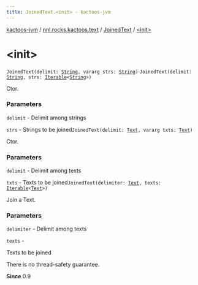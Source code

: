 ```yaml
---
title: JoinedText.<init> - kactoos-jvm
---
```


[kactoos-jvm](../../index.html) / [nnl.rocks.kactoos.text](../index.html) / [JoinedText](index.html) / [&lt;init&gt;](./-init-.html)

# &lt;init&gt;

`JoinedText(delimit: `[`String`](https://kotlinlang.org/api/latest/jvm/stdlib/kotlin/-string/index.html)`, vararg strs: `[`String`](https://kotlinlang.org/api/latest/jvm/stdlib/kotlin/-string/index.html)`)`
`JoinedText(delimit: `[`String`](https://kotlinlang.org/api/latest/jvm/stdlib/kotlin/-string/index.html)`, strs: `[`Iterable`](https://kotlinlang.org/api/latest/jvm/stdlib/kotlin.collections/-iterable/index.html)`<`[`String`](https://kotlinlang.org/api/latest/jvm/stdlib/kotlin/-string/index.html)`>)`

Ctor.

### Parameters

`delimit` - Delimit among strings

`strs` - Strings to be joined`JoinedText(delimit: `[`Text`](../../nnl.rocks.kactoos/-text/index.html)`, vararg txts: `[`Text`](../../nnl.rocks.kactoos/-text/index.html)`)`

Ctor.

### Parameters

`delimit` - Delimit among texts

`txts` - Texts to be joined`JoinedText(delimiter: `[`Text`](../../nnl.rocks.kactoos/-text/index.html)`, texts: `[`Iterable`](https://kotlinlang.org/api/latest/jvm/stdlib/kotlin.collections/-iterable/index.html)`<`[`Text`](../../nnl.rocks.kactoos/-text/index.html)`>)`

Join a Text.

### Parameters

`delimiter` - Delimit among texts

`texts` -

Texts to be joined




There is no thread-safety guarantee.




**Since**
0.9

